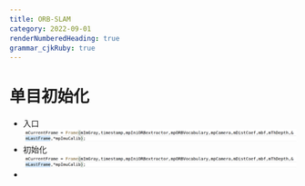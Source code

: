 ```yaml
---
title: ORB-SLAM
category: 2022-09-01
renderNumberedHeading: true
grammar_cjkRuby: true
---
```



# 单目初始化
- 入口
![enter description here](./images/1662027631371.png)
- 初始化
![](./images/1662027621081.png)
- 
